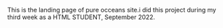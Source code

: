 This is the landing page of pure occeans site.i did this project during my third week as a HTML STUDENT, September 2022. 